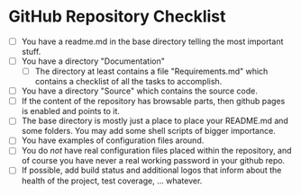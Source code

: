 # GitHub Repository Checklist

  - [ ] You have a readme.md in the base directory telling the most important stuff.
  - [ ] You have a directory "Documentation"
    - [ ] The directory at least contains a file "Requirements.md" which contains a checklist of all the tasks to accomplish.
  - [ ] You have a directory "Source" which contains the source code. 
  - [ ] If the content of the repository has browsable parts, then github pages is enabled and points to it.
  - [ ] The base directory is mostly just a place to place your README.md and some folders. You may add some shell scripts of bigger importance. 
  - [ ] You have examples of configuration files around.
  - [ ] You do _not_ have real configuration files placed within the repository, and of course you have never a real working password in your github repo. 
  - [ ] If possible, add build status and additional logos that inform about the health of the project, test coverage, ... whatever. 
